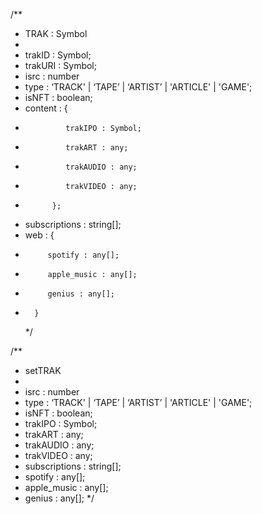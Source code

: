 /\*\*

- TRAK : Symbol
-
- trakID : Symbol;
- trakURI : Symbol;
- isrc : number
- type : ‘TRACK' | ‘TAPE’ | ‘ARTIST’ | 'ARTICLE' | 'GAME';
- isNFT : boolean;
- content : {
-              trakIPO : Symbol;
-              trakART : any;
-              trakAUDIO : any;
-              trakVIDEO : any;
-           };
- subscriptions : string[];
- web : {
-          spotify : any[];
-          apple_music : any[];
-          genius : any[];
-       }
  \*/

/\*\*

- setTRAK
-
- isrc : number
- type : ‘TRACK' | ‘TAPE’ | ‘ARTIST’ | 'ARTICLE' | 'GAME';
- isNFT : boolean;
- trakIPO : Symbol;
- trakART : any;
- trakAUDIO : any;
- trakVIDEO : any;
- subscriptions : string[];
- spotify : any[];
- apple_music : any[];
- genius : any[];
  \*/
